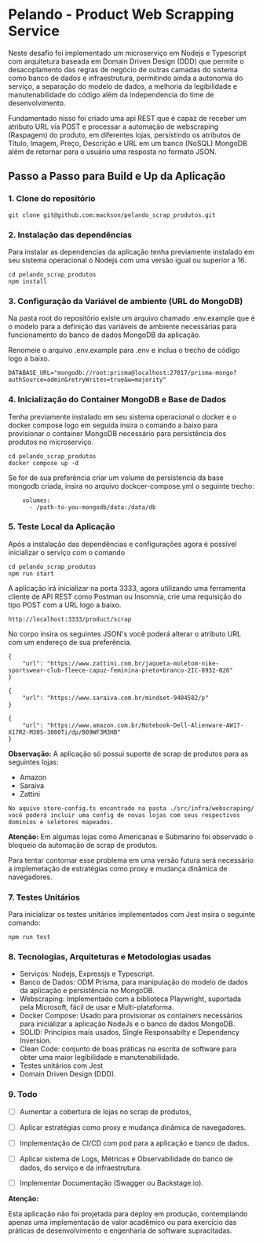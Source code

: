# Pelando - Product Web Scrapping Service

Neste desafio foi implementado um microserviço em Nodejs e Typescript com arquitetura baseada em Domain Driven Design (DDD) que permite o desacoplamento das regras de negócio
de outras camadas do sistema como banco de dados e infraestrutura, permitindo ainda a autonomia do serviço, a separação do modelo de dados, a melhoria da legibilidade e manutenabilidade do código além da independencia do time de desenvolvimento.

Fundamentado nisso foi criado uma api REST que é capaz de receber um atributo URL via POST e processar a automação de webscraping (Raspagem) do produto, em diferentes lojas, persistindo os atributos de Título, Imagem, Preço, Descrição e URL em um banco (NoSQL) MongoDB além de retornar para o usuário uma resposta no formato JSON.

## Passo a Passo para Build e Up da Aplicação

### 1. Clone do repositório

```
git clone git@github.com:mackson/pelando_scrap_produtos.git
```

### 2. Instalação das dependências

Para instalar as dependencias da aplicação tenha previamente instalado em seu sistema operacional o Nodejs com uma versão igual ou superior a 16.

```
cd pelando_scrap_produtos
npm install
```

### 3. Configuração da Variável de ambiente (URL do MongoDB)

Na pasta root do repositório existe um arquivo chamado .env.example que é o modelo para a definição das variáveis de ambiente necessárias para funcionamento do banco de dados MongoDB da aplicação.

Renomeie o arquivo .env.example para .env e inclua o trecho de código logo a baixo.

```
DATABASE_URL="mongodb://root:prisma@localhost:27017/prisma-mongo?authSource=admin&retryWrites=true&w=majority"
```
### 4. Inicialização do Container MongoDB e Base de Dados

Tenha previamente instalado em seu sistema operacional o docker e o docker compose logo em seguida insira o comando a baixo para provisionar o container MongoDB necessário para persistência dos produtos no microserviço.

```
cd pelando_scrap_produtos
docker compose up -d
```

Se for de sua preferência criar um volume de persistencia da base mongodb criada, insira no arquivo dockcer-compose.yml o seguinte trecho:

```
    volumes:
      - /path-to-you-mongodb/data:/data/db
```

### 5. Teste Local da Aplicação

Após a instalação das dependências e configurações agora é possível inicializar o serviço com o comando

```
cd pelando_scrap_produtos
npm run start
```

A aplicação irá inicializar na porta 3333, agora utilizando uma ferramenta cliente de API REST como Postman ou Insomnia, crie uma requisição do tipo POST com a URL logo a baixo.

```
http://localhost:3333/product/scrap
```

No corpo insira os seguintes JSON's você poderá alterar o atributo URL com um endereço de sua preferência.

```
{
	"url": "https://www.zattini.com.br/jaqueta-moletom-nike-sportswear-club-fleece-capuz-feminina-preto+branco-2IC-8932-026"
}
```

```
{
	"url": "https://www.saraiva.com.br/mindset-9404582/p"
}
```

```
{
	"url": "https://www.amazon.com.br/Notebook-Dell-Alienware-AW17-X17R2-M30S-3080Ti/dp/B09WF3M3HB"
}
```

<strong>Observação:</strong>
A aplicação só possui suporte de scrap de produtos para as seguintes lojas:

- Amazon
- Saraiva
- Zattini

```
No aquivo store-config.ts encontrado na pasta ./src/infra/webscraping/ você poderá incluir uma config de novas lojas com seus respectivos dominios e seletores mapeados.
```

<strong>Atenção:</strong>
Em algumas lojas como Americanas e Submarino foi observado o bloqueio da automação de scrap de produtos.

Para tentar contornar esse problema em uma versão futura será necessário a implemetação de estratégias como proxy e mudança dinâmica de navegadores.

### 7. Testes Unitários

Para inicializar os testes unitários implementados com Jest insira o seguinte comando:

```
npm run test
```

### 8. Tecnologias, Arquiteturas e Metodologias usadas

- Serviços: Nodejs, Expressjs e Typescript.
- Banco de Dados: ODM Prisma, para manipulação do modelo de dados da aplicação e persistência no MongoDB.
- Webscraping: Implementado com a biblioteca Playwright, suportada pela Microsoft, fácil de usar e Multi-plataforma.
- Docker Compose: Usado para provisionar os containers necessários para inicializar a aplicação NodeJs e o banco de dados MongoDB.
- SOLID: Principios mais usados, Single Responsabilty e Dependency Inversion.
- Clean Code: conjunto de boas práticas na escrita de software para obter uma maior legibilidade e manutenabilidade.
- Testes unitários com Jest
- Domain Driven Design (DDD).

### 9. Todo

- [ ] Aumentar a cobertura de lojas no scrap de produtos,
- [ ] Aplicar estratégias como proxy e mudança dinâmica de navegadores.
- [ ] Implementação de CI/CD com pod para a aplicação e banco de dados.
- [ ] Aplicar sistema de Logs, Métricas e Observabilidade do banco de dados, do serviço e da infraestrutura.
- [ ] Implementar Documentação (Swagger ou Backstage.io).


<strong>Atenção:</strong>

Esta aplicação não foi projetada para deploy em produção, contemplando apenas uma implementação de valor acadêmico ou para exercício das práticas de desenvolvimento e engenharia de software supracitadas.
